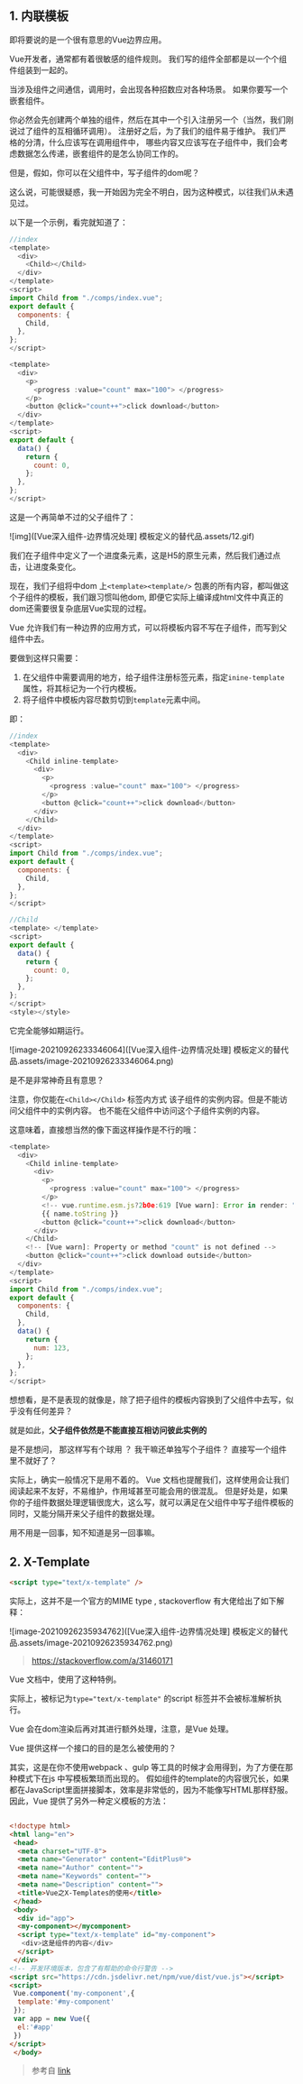 ## 1. 内联模板

即将要说的是一个很有意思的Vue边界应用。 

Vue开发者，通常都有着很敏感的组件规则。 我们写的组件全部都是以一个个组件组装到一起的。 

当涉及组件之间通信，调用时，会出现各种招数应对各种场景。 如果你要写一个嵌套组件。 

你必然会先创建两个单独的组件，然后在其中一个引入注册另一个（当然，我们刚说过了组件的互相循环调用）。 注册好之后，为了我们的组件易于维护。 我们严格的分清，什么应该写在调用组件中， 哪些内容又应该写在子组件中，我们会考虑数据怎么传递，嵌套组件的是怎么协同工作的。



但是，假如，你可以在父组件中，写子组件的dom呢？

这么说，可能很疑惑，我一开始因为完全不明白，因为这种模式，以往我们从未遇见过。 

以下是一个示例，看完就知道了：

```javascript
//index
<template>
  <div>
    <Child></Child>
  </div>
</template>
<script>
import Child from "./comps/index.vue";
export default {
  components: {
    Child,
  },
};
</script>
```

```javascript
<template>
  <div>
    <p>
      <progress :value="count" max="100"> </progress>
    </p>
    <button @click="count++">click download</button>
  </div>
</template>
<script>
export default {
  data() {
    return {
      count: 0,
    };
  },
};
</script>
```

这是一个再简单不过的父子组件了：

![img]([Vue深入组件-边界情况处理] 模板定义的替代品.assets/12.gif)

我们在子组件中定义了一个进度条元素，这是H5的原生元素，然后我们通过点击，让进度条变化。 



现在，我们子组将中dom 上`<template><template/>` 包裹的所有内容，都叫做这个子组件的模板，我们跟习惯叫他dom, 即便它实际上编译成html文件中真正的dom还需要很复杂底层Vue实现的过程。

Vue 允许我们有一种边界的应用方式，可以将模板内容不写在子组件，而写到父组件中去。 

要做到这样只需要：

1. 在父组件中需要调用的地方，给子组件注册标签元素，指定`inine-template` 属性，将其标记为一个行内模板。
2. 将子组件中模板内容尽数剪切到`template`元素中间。

即：

```javascript
//index
<template>
  <div>
    <Child inline-template>
      <div>
        <p>
          <progress :value="count" max="100"> </progress>
        </p>
        <button @click="count++">click download</button>
      </div>
    </Child>
  </div>
</template>
<script>
import Child from "./comps/index.vue";
export default {
  components: {
    Child,
  },
};
</script>
```

```javascript
//Child
<template> </template>
<script>
export default {
  data() {
    return {
      count: 0,
    };
  },
};
</script>
<style></style>

```

它完全能够如期运行。

![image-20210926233346064]([Vue深入组件-边界情况处理] 模板定义的替代品.assets/image-20210926233346064.png)

是不是非常神奇且有意思？

注意，你仅能在`<Child></Child>` 标签内方式 该子组件的实例内容。但是不能访问父组件中的实例内容。 也不能在父组件中访问这个子组件实例的内容。

这意味着，直接想当然的像下面这样操作是不行的哦：

```javascript
<template>
  <div>
    <Child inline-template>
      <div>
        <p>
          <progress :value="count" max="100"> </progress>
        </p>
        <!-- vue.runtime.esm.js?2b0e:619 [Vue warn]: Error in render: "TypeError: Cannot read properties of undefined (reading 'toString')" -->
        {{ name.toString }}
        <button @click="count++">click download</button>
      </div>
    </Child>
    <!-- [Vue warn]: Property or method "count" is not defined -->
    <button @click="count++">click download outside</button>
  </div>
</template>
<script>
import Child from "./comps/index.vue";
export default {
  components: {
    Child,
  },
  data() {
    return {
      num: 123,
    };
  },
};
</script>
```

想想看，是不是表现的就像是，除了把子组件的模板内容换到了父组件中去写，似乎没有任何差异？

就是如此，**父子组件依然是不能直接互相访问彼此实例的** 

是不是想问， 那这样写有个球用 ？ 我干嘛还单独写个子组件？ 直接写一个组件里不就好了？

实际上，确实一般情况下是用不着的。 Vue 文档也提醒我们，这样使用会让我们阅读起来不友好，不易维护，作用域甚至可能会用的很混乱。  但是好处是，如果你的子组件数据处理逻辑很庞大，这么写，就可以满足在父组件中写子组件模板的同时，又能分隔开来父子组件的数据处理。

用不用是一回事，知不知道是另一回事嘛。





## 2. X-Template

```html
<script type="text/x-template" />
```

实际上，这并不是一个官方的MIME type , stackoverflow 有大佬给出了如下解释：

![image-20210926235934762]([Vue深入组件-边界情况处理] 模板定义的替代品.assets/image-20210926235934762.png)

> https://stackoverflow.com/a/31460171

Vue 文档中，使用了这种特例。

实际上，被标记为`type="text/x-template"` 的script 标签并不会被标准解析执行。 

Vue 会在dom渲染后再对其进行额外处理，注意，是Vue 处理。 

Vue 提供这样一个接口的目的是怎么被使用的？

其实，这是在你不使用webpack 、gulp 等工具的时候才会用得到，为了方便在那种模式下在js 中写模板繁琐而出现的。 假如组件的template的内容很冗长，如果都在JavaScript里面拼接脚本，效率是非常低的，因为不能像写HTML那样舒服。因此，Vue 提供了另外一种定义模板的方法：

```html

<!doctype html>
<html lang="en">
 <head>
  <meta charset="UTF-8">
  <meta name="Generator" content="EditPlus®">
  <meta name="Author" content="">
  <meta name="Keywords" content="">
  <meta name="Description" content="">
  <title>Vue之X-Templates的使用</title>
 </head>
 <body>
  <div id="app">
  <my-component></mycomponent>
  <script type="text/x-template" id="my-component">
   <div>这是组件的内容</div>
  </script>
 </div>
<!-- 开发环境版本，包含了有帮助的命令行警告 -->
<script src="https://cdn.jsdelivr.net/npm/vue/dist/vue.js"></script> 
<script>
 Vue.component('my-component',{
  template:'#my-component'
 });
 var app = new Vue({
  el:'#app'
 })
</script>
 </body>
```

> 参考自 [link](https://blog.csdn.net/BADAO_LIUMANG_QIZHI/article/details/82831045)

